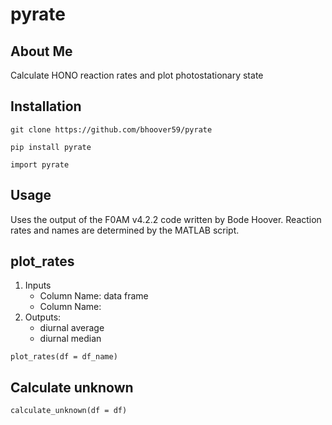 # pyrate
## About Me
Calculate HONO reaction rates and plot photostationary state

## Installation
```
git clone https://github.com/bhoover59/pyrate
```
```
pip install pyrate
```
```
import pyrate
```

## Usage
Uses the output of the F0AM v4.2.2 code written by Bode Hoover. Reaction rates and names are determined by the MATLAB script.

## plot_rates
1. Inputs
   - Column Name: data frame
   - Column Name: 
2. Outputs:
   - diurnal average
   - diurnal median

```
plot_rates(df = df_name)
```
## Calculate unknown
```
calculate_unknown(df = df)
```
